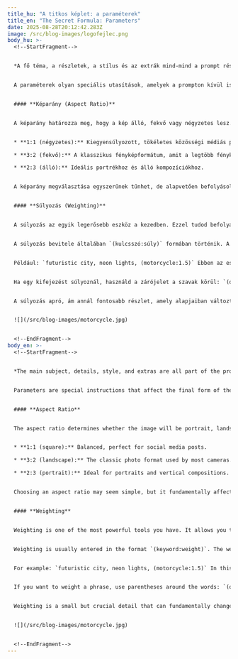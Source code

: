 ```yaml
---
title_hu: "A titkos képlet: a paraméterek"
title_en: "The Secret Formula: Parameters"
date: 2025-08-28T20:12:42.283Z
image: /src/blog-images/logofejlec.png
body_hu: >-
  <!--StartFragment-->


  *A fő téma, a részletek, a stílus és az extrák mind-mind a prompt részét képezik. Viszont van egy utolsó, ám annál fontosabb dolog, amivel teljessé tehetjük az alkotásainkat. Ez az a lépés, amivel a képalkotás folyamata a szavaktól a valódi mesterművekig jut el: a **paraméterek**.*


  A paraméterek olyan speciális utasítások, amelyek a prompton kívül is befolyásolják a generált kép végső formáját. A prompt szavai a "mit" kérdésre adnak választ, a paraméterek viszont a "hogyan" kérdésre. Ezekkel a beállításokkal a kép méretét, arányát és egyes elemeinek súlyát tudod szabályozni.


  #### **Képarány (Aspect Ratio)**


  A képarány határozza meg, hogy a kép álló, fekvő vagy négyzetes lesz. A leggyakoribb arányok:


  * **1:1 (négyzetes):** Kiegyensúlyozott, tökéletes közösségi médiás posztokhoz.

  * **3:2 (fekvő):** A klasszikus fényképformátum, amit a legtöbb fényképezőgép használ.

  * **2:3 (álló):** Ideális portrékhoz és álló kompozíciókhoz.


  A képarány megválasztása egyszerűnek tűnhet, de alapvetően befolyásolja a kép kompozícióját és hangulatát. Próbáld ki a különböző arányokat, hogy lásd, melyik illik a legjobban az ötletedhez.


  #### **Súlyozás (Weighting)**


  A súlyozás az egyik legerősebb eszköz a kezedben. Ezzel tudod befolyásolni, hogy melyik kulcsszó vagy kifejezés legyen hangsúlyosabb a képen. A generátorok általában alapértelmezetten egyenlő súlyt adnak minden szónak, de ha valami kiemelten fontos, a súlyozással ráirányíthatod a gép figyelmét.


  A súlyozás bevitele általában `(kulcsszó:súly)` formában történik. A súly általában 0 és 2 között mozog, ahol az 1 az alapértelmezett. Ha egy szónak 1-nél nagyobb súlyt adsz, az hangsúlyosabbá válik, ha kisebbet, akkor kevésbé látszik majd.


  Például: `futuristic city, neon lights, (motorcycle:1.5)` Ebben az esetben a `motorcycle` szó nagyobb hangsúlyt kap, mint a `futuristic city` vagy a `neon lights`.


  Ha egy kifejezést súlyoznál, használd a zárójelet a szavak körül: `(old-fashioned car:1.2)`


  A súlyozás apró, ám annál fontosabb részlet, amely alapjaiban változtathatja meg a végeredményt. Ne félj kísérletezni a különböző értékekkel! Ne feledd, a [**promptgenerátorom** ](https://aliceinbp.com/generator.html)segít neked ezekkel a paraméterekkel is játszani.


  ![](/src/blog-images/motorcycle.jpg)


  <!--EndFragment-->
body_en: >-
  <!--StartFragment-->


  *The main subject, details, style, and extras are all part of the prompt. But there’s one last, yet more important, thing that can make our creations complete. This is the step that takes image creation from words to true masterpieces: **parameters**.*


  Parameters are special instructions that affect the final form of the generated image beyond the prompt itself. The words in the prompt answer the "what" question, but parameters answer the "how." With these settings, you can control the image's size, aspect ratio, and the weight of certain elements.


  #### **Aspect Ratio**


  The aspect ratio determines whether the image will be portrait, landscape, or square. The most common ratios are:


  * **1:1 (square):** Balanced, perfect for social media posts.

  * **3:2 (landscape):** The classic photo format used by most cameras.

  * **2:3 (portrait):** Ideal for portraits and vertical compositions.


  Choosing an aspect ratio may seem simple, but it fundamentally affects the composition and mood of the image. Try different ratios to see which one fits your idea best.


  #### **Weighting**


  Weighting is one of the most powerful tools you have. It allows you to influence which keyword or phrase is given more emphasis in the image. Generators usually give equal weight to every word by default, but if something is of paramount importance, you can use weighting to direct the machine's focus.


  Weighting is usually entered in the format `(keyword:weight)`. The weight typically ranges between 0 and 2, with 1 being the default. If you give a word a weight greater than 1, it becomes more prominent; if you give it less, it will be less visible.


  For example: `futuristic city, neon lights, (motorcycle:1.5)` In this case, the word `motorcycle` will have more emphasis than `futuristic city` or `neon lights`.


  If you want to weight a phrase, use parentheses around the words: `(old-fashioned car:1.2)`


  Weighting is a small but crucial detail that can fundamentally change the final result. Don't be afraid to experiment with different values! And remember, my **[prompt generator](https://aliceinbp.com/generator.html)** can help you play with these parameters too.


  ![](/src/blog-images/motorcycle.jpg)


  <!--EndFragment-->
---
```

